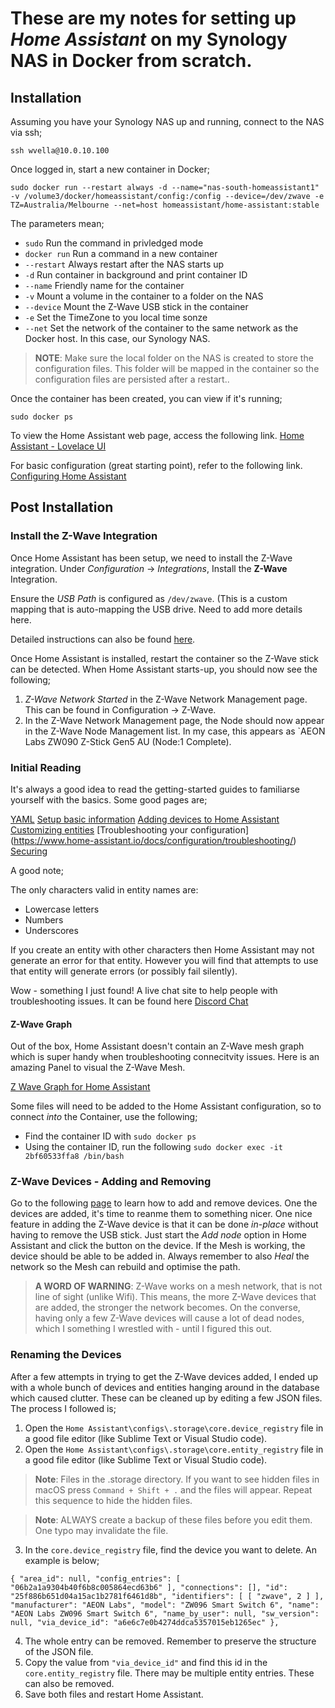 # These are my notes for setting up *Home Assistant* on my Synology NAS in Docker from scratch.

## Installation

Assuming you have your Synology NAS up and running, connect to the NAS via ssh;

`ssh wvella@10.0.10.100`

Once logged in, start a new container in Docker;

`sudo docker run --restart always -d --name="nas-south-homeassistant1" -v /volume3/docker/homeassistant/config:/config --device=/dev/zwave -e TZ=Australia/Melbourne --net=host homeassistant/home-assistant:stable`

The parameters mean;

- `sudo` Run the command in privledged mode
- `docker run` Run a command in a new container
-  `--restart` Always restart after the NAS starts up
- `-d` Run container in background and print container ID
- `--name` Friendly name for the container
- `-v` Mount a volume in the container to a folder on the NAS
- `--device` Mount the Z-Wave USB stick in the container
- `-e` Set the TimeZone to you local time sonze
- `--net` Set the network of the container to the same network as the Docker host. In this case, our Synology NAS.


>**NOTE**: Make sure the local folder on the NAS is created to store the configuration files. This folder will be mapped in the container so the configuration files are persisted after a restart..

Once the container has been created, you can view if it's running;

`sudo docker ps`

To view the Home Assistant web page, access the following link. 
[Home Assistant - Lovelace UI](http://10.0.10.100:8123)

For basic configuration (great starting point), refer to the following link.
[Configuring Home Assistant](https://www.home-assistant.io/docs/configuration/)

## Post Installation

### Install the Z-Wave Integration

Once Home Assistant has been setup, we need to install the Z-Wave integration.  Under *Configuration* -> *Integrations*, Install the **Z-Wave** Integration. 

Ensure the *USB Path* is configured as `/dev/zwave`. (This is a custom mapping that is auto-mapping the USB drive. Need to add more details here.

Detailed instructions can also be found [here](https://www.home-assistant.io/docs/z-wave/installation/).

Once Home Assistant is installed, restart the container so the Z-Wave stick can be detected. When Home Assistant starts-up, you should now see the following;

1. *Z-Wave Network Started* in the Z-Wave Network Management page. This can be found in Configuration -> Z-Wave.
2. In the Z-Wave Network Management page, the Node should now appear in the Z-Wave Node Management list. In my case, this appears as `AEON Labs ZW090 Z-Stick Gen5 AU (Node:1 Complete).

### Initial Reading

It's always a good idea to read the getting-started guides to familiarse yourself with the basics. Some good pages are;

[YAML](https://www.home-assistant.io/docs/configuration/yaml/)
[Setup basic information](https://www.home-assistant.io/docs/configuration/basic/)
[Adding devices to Home Assistant](https://www.home-assistant.io/docs/configuration/devices/)
[Customizing entities](https://www.home-assistant.io/docs/configuration/customizing-devices/)
[Troubleshooting your configuration] (https://www.home-assistant.io/docs/configuration/troubleshooting/)
[Securing](https://www.home-assistant.io/docs/configuration/securing/)

A good note;

The only characters valid in entity names are:

* Lowercase letters
* Numbers
* Underscores

If you create an entity with other characters then Home Assistant may not generate an error for that entity. However you will find that attempts to use that entity will generate errors (or possibly fail silently).

Wow - something I just found! A live chat site to help people with troubleshooting issues. It can be found here [Discord Chat](https://discord.gg/c5DvZ4e)

#### Z-Wave Graph

Out of the box, Home Assistant doesn't contain an Z-Wave mesh graph which is super handy when troubleshooting connecitvity issues. Here is an amazing Panel to visual the Z-Wave Mesh. 

[Z Wave Graph for Home Assistant](https://gist.github.com/AdamNaj/cbf4d792a22f443fe9d354e4dca4de00)

Some files will need to be added to the Home Assistant configuration, so to connect *into* the Container, use the following;

* Find the container ID with `sudo docker ps`
* Using the container ID, run the following `sudo docker exec -it 2bf60533ffa8 /bin/bash`

### Z-Wave Devices - Adding and Removing

Go to the following [page](https://www.home-assistant.io/docs/z-wave/adding/) to learn how to add and remove devices. One the devices are added, it's time to reanme them to something nicer. One nice feature in adding the Z-Wave device is that it can be done *in-place* without having to remove the USB stick. Just start the *Add node* option in Home Assistant and click the button on the device. If the Mesh is working, the device should be able to be added in. Always remember to also *Heal* the network so the Mesh can rebuild and optimise the path.

> **A WORD OF WARNING**: Z-Wave works on a mesh network, that is not line of sight (unlike Wifi). This means, the more Z-Wave devices that are added, the stronger the network becomes. On the converse, having only a few Z-Wave devices will cause a lot of dead nodes, which I something I wrestled with - until I figured this out.

### Renaming the Devices

After a few attempts in trying to get the Z-Wave devices added, I ended up with a whole bunch of devices and entities hanging around in the database which caused clutter. These can be cleaned up by editing a few JSON files. The process I followed is;

1. Open the `Home Assistant\configs\.storage\core.device_registry` file in a good file editor (like Sublime Text or Visual Studio code).
2. Open the `Home Assistant\configs\.storage\core.entity_registry` file in a good file editor (like Sublime Text or Visual Studio code).

> **Note**: Files in the .storage directory. If you want to see hidden files in macOS press `Command + Shift + .` and the files will appear. Repeat this sequence to hide the hidden files.

> **Note**: ALWAYS create a backup of these files before you edit them. One typo may invalidate the file.

3. In the `core.device_registry` file, find the device you want to delete. An example is below;

`{
                "area_id": null,
                "config_entries": [
                    "06b2a1a9304b40f6b8c005864ecd63b6"
                ],
                "connections": [],
                "id": "25f886b651d04a15ac1b2781f6461d8b",
                "identifiers": [
                    [
                        "zwave",
                        2
                    ]
                ],
                "manufacturer": "AEON Labs",
                "model": "ZW096 Smart Switch 6",
                "name": "AEON Labs ZW096 Smart Switch 6",
                "name_by_user": null,
                "sw_version": null,
                "via_device_id": "a6e6c7e0b4274ddca5357015eb1265ec"
            },`
						
4. The whole entry can be removed. Remember to preserve the structure of the JSON file.
5. Copy the value from `"via_device_id"` and find this id in the `core.entity_registry` file. There may be multiple entity entries. These can also be removed.
6. Save both files and restart Home Assistant.